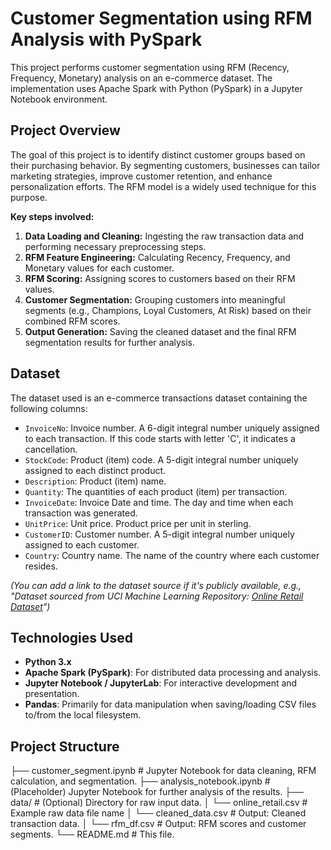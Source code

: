 # Customer Segmentation using RFM Analysis with PySpark

This project performs customer segmentation using RFM (Recency, Frequency, Monetary) analysis on an e-commerce dataset. The implementation uses Apache Spark with Python (PySpark) in a Jupyter Notebook environment.

## Project Overview

The goal of this project is to identify distinct customer groups based on their purchasing behavior. By segmenting customers, businesses can tailor marketing strategies, improve customer retention, and enhance personalization efforts. The RFM model is a widely used technique for this purpose.

**Key steps involved:**
1.  **Data Loading and Cleaning:** Ingesting the raw transaction data and performing necessary preprocessing steps.
2.  **RFM Feature Engineering:** Calculating Recency, Frequency, and Monetary values for each customer.
3.  **RFM Scoring:** Assigning scores to customers based on their RFM values.
4.  **Customer Segmentation:** Grouping customers into meaningful segments (e.g., Champions, Loyal Customers, At Risk) based on their combined RFM scores.
5.  **Output Generation:** Saving the cleaned dataset and the final RFM segmentation results for further analysis.

## Dataset

The dataset used is an e-commerce transactions dataset containing the following columns:

*   `InvoiceNo`: Invoice number. A 6-digit integral number uniquely assigned to each transaction. If this code starts with letter 'C', it indicates a cancellation.
*   `StockCode`: Product (item) code. A 5-digit integral number uniquely assigned to each distinct product.
*   `Description`: Product (item) name.
*   `Quantity`: The quantities of each product (item) per transaction.
*   `InvoiceDate`: Invoice Date and time. The day and time when each transaction was generated.
*   `UnitPrice`: Unit price. Product price per unit in sterling.
*   `CustomerID`: Customer number. A 5-digit integral number uniquely assigned to each customer.
*   `Country`: Country name. The name of the country where each customer resides.

*(You can add a link to the dataset source if it's publicly available, e.g., "Dataset sourced from UCI Machine Learning Repository: [Online Retail Dataset](link-to-dataset)")*

## Technologies Used

*   **Python 3.x**
*   **Apache Spark (PySpark)**: For distributed data processing and analysis.
*   **Jupyter Notebook / JupyterLab**: For interactive development and presentation.
*   **Pandas**: Primarily for data manipulation when saving/loading CSV files to/from the local filesystem.

## Project Structure
├── customer_segment.ipynb # Jupyter Notebook for data cleaning, RFM calculation, and segmentation.
├── analysis_notebook.ipynb # (Placeholder) Jupyter Notebook for further analysis of the results.
├── data/ # (Optional) Directory for raw input data.
│ └── online_retail.csv # Example raw data file name
│ └── cleaned_data.csv # Output: Cleaned transaction data.
│ └── rfm_df.csv # Output: RFM scores and customer segments.
└── README.md # This file.

